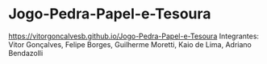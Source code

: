 # Jogo-Pedra-Papel-e-Tesoura
https://vitorgoncalvesb.github.io/Jogo-Pedra-Papel-e-Tesoura
Integrantes: Vitor Gonçalves, Felipe Borges, Guilherme Moretti, Kaio de Lima, Adriano Bendazolli
